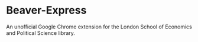 Beaver-Express
==============

An unofficial Google Chrome extension for the London School of Economics and Political Science library.